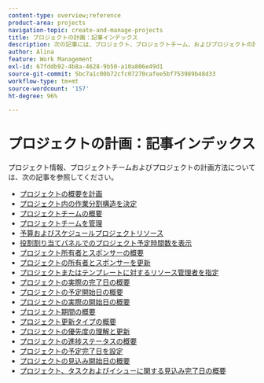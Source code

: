 ```yaml
---
content-type: overview;reference
product-area: projects
navigation-topic: create-and-manage-projects
title: プロジェクトの計画：記事インデックス
description: 次の記事には、プロジェクト、プロジェクトチーム、およびプロジェクトの計画方法に関する情報が含まれています。
author: Alina
feature: Work Management
exl-id: 67fddb92-4b8a-4628-9b50-a10a806e49d1
source-git-commit: 5bc7a1c00b72cfc07270cafee5bf753989b48d33
workflow-type: tm+mt
source-wordcount: '157'
ht-degree: 96%

---
```


# プロジェクトの計画：記事インデックス

<!-- Audited: 4/2025 -->

プロジェクト情報、プロジェクトチームおよびプロジェクトの計画方法については、次の記事を参照してください。

* [プロジェクトの概要を計画](../../../manage-work/projects/planning-a-project/plan-project.md)
* [プロジェクト内の作業分割構造を決定](../../../manage-work/projects/planning-a-project/determine-project-work-breakdown-structure.md)
* [プロジェクトチームの概要](../../../manage-work/projects/planning-a-project/project-team-overview.md)
* [プロジェクトチームを管理](../../../manage-work/projects/planning-a-project/manage-project-team.md)
* [予算およびスケジュールプロジェクトリソース](../../../manage-work/projects/planning-a-project/budget-and-schedule-project-resources.md)
* [役割割り当てパネルでのプロジェクト予定時間数を表示](../../../manage-work/projects/planning-a-project/view-planed-hours-in-role-allocation-panel.md)
* [プロジェクト所有者とスポンサーの概要](../../../manage-work/projects/planning-a-project/project-owners-and-sponsors.md)
* [プロジェクトの所有者とスポンサーを更新](../../../manage-work/projects/planning-a-project/update-project-owners-and-sponsors.md)
* [プロジェクトまたはテンプレートに対するリソース管理者を指定](../../../manage-work/projects/planning-a-project/designate-resource-managers-for-projects-and-templates.md)
* [プロジェクトの実際の完了日の概要](../../../manage-work/projects/planning-a-project/project-actual-completion-date.md)
* [プロジェクトの予定開始日の概要](../../../manage-work/projects/planning-a-project/project-planned-start-date.md)
* [プロジェクトの実際の開始日の概要](../../../manage-work/projects/planning-a-project/project-actual-start-date.md)
* [プロジェクト期間の概要](../../../manage-work/projects/planning-a-project/project-duration.md)
* [プロジェクト更新タイプの概要](../../../manage-work/projects/planning-a-project/project-update-type-overview.md)
* [プロジェクトの優先度の理解と更新](../../../manage-work/projects/planning-a-project/project-priority.md)
* [プロジェクトの進捗ステータスの概要](../../../manage-work/projects/planning-a-project/project-progress-status.md)
* [プロジェクトの予定完了日を設定](../../../manage-work/projects/planning-a-project/project-planned-completion-date.md)
* [プロジェクトの見込み開始日の概要](../../../manage-work/projects/planning-a-project/project-projected-start-date.md)
* [プロジェクト、タスクおよびイシューに関する見込み完了日の概要](../../../manage-work/projects/planning-a-project/project-projected-completion-date.md)
